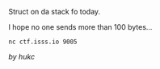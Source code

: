Struct on da stack fo today.

I hope no one sends more than 100 bytes...

`nc ctf.isss.io 9005`

_by hukc_
